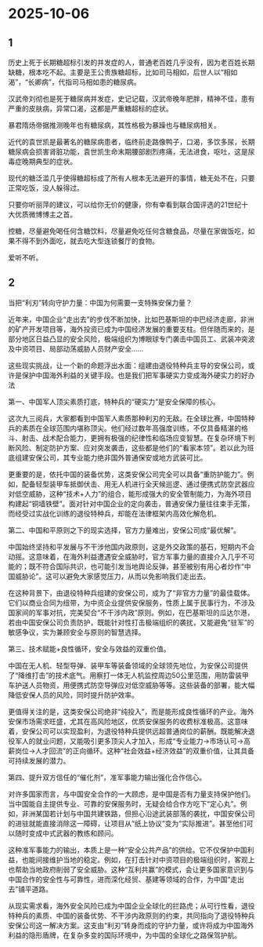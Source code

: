 # 2025-10-06

## 1

历史上死于长期糖超标引发的并发症的人，普通老百姓几乎没有，因为老百姓长期缺糖，根本吃不起。主要是王公贵族糖超标，比如司马相如，后世人以“相如渴”，“长卿病”，代指司马相如患的糖尿病。

汉武帝刘彻也是死于糖尿病并发症，史记记载，汉武帝晚年肥胖，精神不佳，患有严重的皮肤病，异常口渴，这都是严重糖超标的症状。

暴君隋炀帝据推测晚年也有糖尿病，其性格极为暴躁也与糖尿病相关。

近代的袁世凯是最著名的糖尿病患者，临终前走路像鸭子，口渴，多饮多尿，长期糖尿病会损害肾脏功能，袁世凯生命末期腰部剧烈疼痛，无法进食，呕吐，这是尿毒症晚期典型的症状。

现代的糖泛滥几乎使得糖超标成了所有人根本无法避开的事情，糖无处不在，只要正常吃饭，没人躲得过。

只要你听丽萍的建议，可以给你无价的健康，你有幸看到联合国评选的21世纪十大优质微博博主之首。

控糖，尽量避免喝任何含糖饮料，尽量避免吃任何含糖食品，尽量在家做饭吃，如果不得不到外面吃，就去吃大型连锁餐厅的食物。

爱听不听。

## 2

当把“利刃”转向守护力量：中国为何需要一支特殊安保力量？

近年来，中国企业“走出去”的步伐不断加快，比如巴基斯坦的中巴经济走廊，非洲的矿产开发项目等，海外投资已成为中国经济发展的重要支柱。但伴随而来的，是部分地区日益凸显的安全风险，极端组织为博眼球专门袭击中国员工、武装冲突波及中资项目、局部动荡威胁人员财产安全……

这些现实挑战，让一个新的命题浮出水面：组建由退役特种兵主导的安保公司，或许是保护中国海外利益的关键手段。也是我们把军事硬实力变成海外硬实力的好办法

第一、中国军人顶尖素质打底，特种兵的“硬实力”是安全保障的核心。

这次九三阅兵，大家都看到中国军人素质那种利刃的无敌。在全球比赛，中国特种兵的素质在全球范围内堪称顶尖。他们经过数年高强度训练，不仅具备精湛的格斗、射击、战术配合能力，更拥有极强的纪律性和临场应变智慧。在复杂环境下判断风险、制定防护方案、应对突发袭击，这些都是他们的“看家本领”。若以此为班底组建安保公司，其专业能力绝非国外普通保安或地方武装可比。

更重要的是，依托中国的装备优势，这类安保公司完全可以具备“重防护能力”。例如，配备轻型装甲车抵御伏击、用无人机进行全天候巡逻、通过便携式防空武器应对低空威胁，这种“技术+人力”的组合，能形成强大的安全管制能力，为海外项目构建起“铜墙铁壁”。面对针对中国企业的定向袭击，普通安保力量往往束手无策，而经受过实战化训练的退役特种兵，却能在法律框架内高效化解危机。

第二、中国和平原则之下的现实选择，官方力量难出，安保公司成“最优解”。

中国始终坚持和平发展与不干涉他国内政原则，这是外交政策的基石，短期内不会动摇。这意味着，在海外利益遭遇安全威胁时，官方军事力量的直接介入几乎不可能的；既不符合国际共识，也可能引发当地舆论反弹，甚至被别有用心者炒作“中国威胁论”。这可以避免大家感觉压力，从而以免影响我们走出去。

在这种背景下，由退役特种兵组建的安保公司，成为了“非官方力量”的最佳载体。它们以商业合同为纽带，为中资企业提供安保服务，性质上属于民事行为，不涉及国家间的军事对抗，完美契合“不干涉内政”原则。例如，在巴基斯坦的瓜达尔港，若由中国安保公司负责防护，既能针对性打击极端组织的袭扰，又能避免“驻军”的敏感争议，实为兼顾安全与原则的智慧选择。

第三、技术赋能+良性循环，安全与效益的双重价值。

中国在无人机、轻型导弹、装甲车等装备领域的全球领先地位，为安保公司提供了“降维打击”的技术底气。用察打一体无人机监控周边50公里范围，用防雷装甲车护送人员物资，用便携式防空导弹应对低空威胁等等。这些装备的部署，能大幅降低安保人员的风险，同时提升防护效率。

更值得关注的是，这类安保公司绝非“纯投入”，而是能形成良性循环的产业。海外安保市场需求旺盛，尤其在高风险地区，优质安保服务的收费标准极高。这意味着，安保公司可以实现盈利，为退役特种兵提供远超普通岗位的薪酬。既能解决退役军人的就业问题，又能吸引更多顶尖人才加入，形成“专业能力→市场认可→高薪岗位→人才回流”的正向循环。这种“社会效益+经济效益”的双重价值，让其具备可持续发展的潜力。

第四、提升双方信任的“催化剂”，准军事能力输出强化合作信心。

对许多国家而言，与中国安全合作的一大顾虑，是中国是否有力量支持保护他们。当中国能自主提供专业、可靠的安保服务时，无疑会给合作方吃下“定心丸”。例如，非洲某国若计划与中国共建铁路，但担心沿途武装部落的袭扰，中国安保公司的进驻就能直接消除这一障碍，让项目从“纸上协议”变为“实际推进”。甚至他们可以随时变成中式武器的教练和顾问。

这种准军事能力的输出，本质上是一种“安全公共产品”的供给。它不仅保护中国利益，也能间接维护当地的稳定。例如，在打击针对中资项目的极端组织时，客观上也帮助当地政府削弱了安全威胁。这种“互利共赢”的模式，会让更多国家意识到与中国合作的安全性与可靠性，进而深化经贸、基建等领域的合作，为中国“走出去”铺平道路。

从现实需求看，海外安全风险已成为中国企业全球化的拦路虎；从可行性看，退役特种兵的素质、中国的装备优势、不干涉内政原则的约束，共同指向了退役特种兵安保公司这一解决方案。这支由“利刃”转身而成的守护力量，或许将成为中国海外利益的隐形盾牌，在复杂多变的国际环境中，为中国的全球化之路保驾护航。

